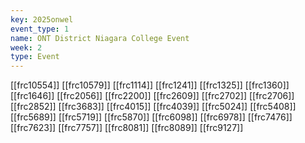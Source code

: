 ```yaml
---
key: 2025onwel
event_type: 1
name: ONT District Niagara College Event
week: 2
type: Event
---
```

[[frc10554]]
[[frc10579]]
[[frc1114]]
[[frc1241]]
[[frc1325]]
[[frc1360]]
[[frc1646]]
[[frc2056]]
[[frc2200]]
[[frc2609]]
[[frc2702]]
[[frc2706]]
[[frc2852]]
[[frc3683]]
[[frc4015]]
[[frc4039]]
[[frc5024]]
[[frc5408]]
[[frc5689]]
[[frc5719]]
[[frc5870]]
[[frc6098]]
[[frc6978]]
[[frc7476]]
[[frc7623]]
[[frc7757]]
[[frc8081]]
[[frc8089]]
[[frc9127]]

